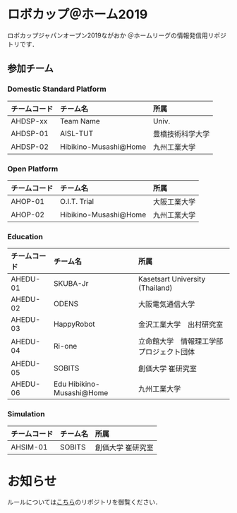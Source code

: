 # ロボカップ＠ホーム2019
ロボカップジャパンオープン2019ながおか ＠ホームリーグの情報発信用リポジトリです．

## 参加チーム

### Domestic Standard Platform
| チームコード | チーム名 | 所属 |
|:-|:-|:-|
| AHDSP-xx | Team Name | Univ. |
| AHDSP-01 | AISL-TUT | 豊橋技術科学大学 |
| AHDSP-02 | Hibikino-Musashi@Home | 九州工業大学 |

### Open Platform
| チームコード | チーム名 | 所属 |
|:-|:-|:-|
| AHOP-01 | O.I.T. Trial | 大阪工業大学 |
| AHOP-02 | Hibikino-Musashi@Home | 九州工業大学 |

### Education
| チームコード | チーム名 | 所属 |
|:-|:-|:-|
| AHEDU-01 | SKUBA-Jr | Kasetsart University (Thailand) |
| AHEDU-02 | ODENS | 大阪電気通信大学 |
| AHEDU-03 | HappyRobot | 金沢工業大学　出村研究室 |
| AHEDU-04 | Ri-one | 立命館大学　情報理工学部プロジェクト団体 |
| AHEDU-05 | SOBITS | 創価大学 崔研究室 |
| AHEDU-06 | Edu Hibikino-Musashi@Home | 九州工業大学 |

### Simulation
| チームコード | チーム名 | 所属 |
|:-|:-|:-|
| AHSIM-01 | SOBITS | 創価大学 崔研究室 |

# お知らせ
ルールについては[こちら](https://github.com/RoboCupAtHomeJP/Rule2019)のリポジトリを御覧ください．